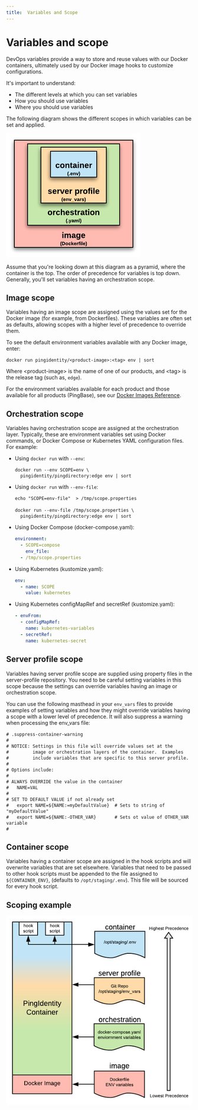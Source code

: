 ```yaml
---
title:  Variables and Scope
---
```

# Variables and scope

DevOps variables provide a way to store and reuse values with our Docker containers, ultimately used by our Docker image hooks to customize configurations.

It's important to understand:

* The different levels at which you can set variables
* How you should use variables
* Where you should use variables

The following diagram shows the different scopes in which variables can be set and applied.

![Variable Scoping](../images/variableScoping-1.png)

Assume that you're looking down at this diagram as a pyramid, where the container is the top. The order of precedence for variables is top down. Generally, you'll set variables having an orchestration scope.

## Image scope

Variables having an image scope are assigned using the values set for the Docker image (for example, from Dockerfiles). These variables are often set as defaults, allowing scopes with a higher level of precedence to override them.

To see the default environment variables available with any Docker image, enter:

  ```shell
  docker run pingidentity/<product-image>:<tag> env | sort
  ```

  Where &lt;product-image&gt; is the name of one of our products, and &lt;tag&gt; is the release tag (such as, `edge`).

For the environment variables available for each product and those available for all products (PingBase), see our [Docker Images Reference](dockerImagesRef.md).

## Orchestration scope

Variables having orchestration scope are assigned at the orchestration layer. Typically, these are environment variables set using Docker commands, or Docker Compose or Kubernetes YAML configuration files. For example:

* Using `docker run` with `--env`:

    ```shell
    docker run --env SCOPE=env \
      pingidentity/pingdirectory:edge env | sort
    ```

* Using `docker run` with `--env-file`:

    ```shell
    echo "SCOPE=env-file"  > /tmp/scope.properties

    docker run --env-file /tmp/scope.properties \
      pingidentity/pingdirectory:edge env | sort
    ```

* Using Docker Compose (docker-compose.yaml):

    ```yaml
    environment:
      - SCOPE=compose
        env_file:
      - /tmp/scope.properties
    ```

* Using Kubernetes (kustomize.yaml):

    ```yaml
    env:
      - name: SCOPE
        value: kubernetes
    ```

* Using Kubernetes configMapRef and secretRef (kustomize.yaml):

    ```yaml
    - envFrom:
      - configMapRef:
        name: kubernetes-variables
      - secretRef:
        name: kubernetes-secret
    ```

## Server profile scope

Variables having server profile scope are supplied using property files in the server-profile repository.  You need to be careful setting variables in this scope because the settings can override variables having an image or orchestration scope.

You can use the following masthead in your `env_vars` files to provide examples of setting variables and how they might override variables having a scope with a lower level of precedence. It will also suppress a warning when processing the env_vars file:

  ```text
  # .suppress-container-warning
  #
  # NOTICE: Settings in this file will override values set at the
  #         image or orchestration layers of the container.  Examples
  #         include variables that are specific to this server profile.
  #
  # Options include:
  #
  # ALWAYS OVERRIDE the value in the container
  #   NAME=VAL
  #
  # SET TO DEFAULT VALUE if not already set
  #   export NAME=${NAME:=myDefaultValue}  # Sets to string of "myDefaultValue"
  #   export NAME=${NAME:-OTHER_VAR}       # Sets ot value of OTHER_VAR variable
  #
  ```

## Container scope

Variables having a container scope are assigned in the hook scripts and will overwrite variables that are set elsewhere. Variables that need to be passed to other hook scripts must be appended to the file assigned to `${CONTAINER_ENV}`, (defaults to `/opt/staging/.env`). This file will be sourced for every hook script.

## Scoping example

![Variable Scoping](../images/variableScoping-2.png)
